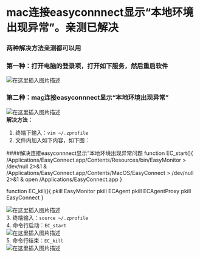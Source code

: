 # mac连接easyconnnect显示“本地环境出现异常”。亲测已解决

### [](https://link.csdn.net/?target=)两种解决方法亲测都可以用

### [](https://link.csdn.net/?target=)第一种：打开电脑的登录项，打开如下服务，然后重启软件

![在这里插入图片描述](https://i-blog.csdnimg.cn/blog_migrate/6185370f60ddcb09384fd3a99b03358f.png)

### [](https://link.csdn.net/?target=)第二种：ma[c](https://link.csdn.net/?target=https%3A%2F%2Fgitcode.com%2FopenHiTLS%2Fopenhitls%3Futm_source%3Ddevpress_gitcode_keyword%26login%3Dfrom_csdn)连接easyconnnect显示“本地环境出现异常”

![在这里插入图片描述](https://i-blog.csdnimg.cn/blog_migrate/3bef88965476270482f16c71746f92f5.png)  
**解决方法：**

1. 终端下输入：`vim ~/.zprofile`
2. 文件内加入如下内容，如下图：

####解决连接easyconnnect显示“本地环境出现异常问题
function EC_start(){
    /Applications/EasyConnect.app/Contents/Resources/bin/EasyMonitor > /dev/null 2>&1 &
    /Applications/EasyConnect.app/Contents/MacOS/EasyConnect > /dev/null 2>&1 &
    open /Applications/EasyConnect.app
}

function EC_kill(){
    pkill EasyMonitor
    pkill ECAgent
    pkill ECAgentProxy
    pkill EasyConnect
}

![在这里插入图片描述](https://i-blog.csdnimg.cn/blog_migrate/3cd18fd957851c5ef67a340dcaa334fa.png)  
3. 终端输入：`source ~/.zprofile`  
4. 命令行启动：`EC_start`  
![在这里插入图片描述](https://i-blog.csdnimg.cn/blog_migrate/4b3bb6ebe955f6b221976f528118fefe.png)  
5. 命令行结束：`EC_kill`  
![在这里插入图片描述](https://i-blog.csdnimg.cn/blog_migrate/709c45ae3601422112e972738310aec8.png)
